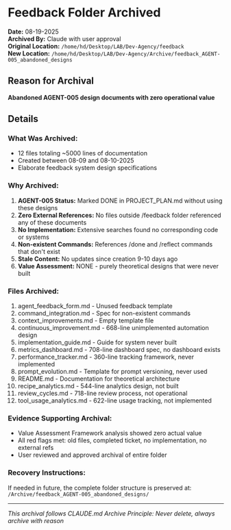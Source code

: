 # Feedback Folder Archived

**Date:** 08-19-2025  
**Archived By:** Claude with user approval  
**Original Location:** `/home/hd/Desktop/LAB/Dev-Agency/feedback`  
**New Location:** `/home/hd/Desktop/LAB/Dev-Agency/Archive/feedback_AGENT-005_abandoned_designs`

## Reason for Archival

**Abandoned AGENT-005 design documents with zero operational value**

## Details

### What Was Archived:
- 12 files totaling ~5000 lines of documentation
- Created between 08-09 and 08-10-2025
- Elaborate feedback system design specifications

### Why Archived:
1. **AGENT-005 Status:** Marked DONE in PROJECT_PLAN.md without using these designs
2. **Zero External References:** No files outside /feedback folder referenced any of these documents
3. **No Implementation:** Extensive searches found no corresponding code or systems
4. **Non-existent Commands:** References /done and /reflect commands that don't exist
5. **Stale Content:** No updates since creation 9-10 days ago
6. **Value Assessment:** NONE - purely theoretical designs that were never built

### Files Archived:
1. agent_feedback_form.md - Unused feedback template
2. command_integration.md - Spec for non-existent commands
3. context_improvements.md - Empty template file
4. continuous_improvement.md - 668-line unimplemented automation design
5. implementation_guide.md - Guide for system never built
6. metrics_dashboard.md - 708-line dashboard spec, no dashboard exists
7. performance_tracker.md - 360-line tracking framework, never implemented
8. prompt_evolution.md - Template for prompt versioning, never used
9. README.md - Documentation for theoretical architecture
10. recipe_analytics.md - 544-line analytics design, not built
11. review_cycles.md - 718-line review process, not operational
12. tool_usage_analytics.md - 622-line usage tracking, not implemented

### Evidence Supporting Archival:
- Value Assessment Framework analysis showed zero actual value
- All red flags met: old files, completed ticket, no implementation, no external refs
- User reviewed and approved archival of entire folder

### Recovery Instructions:
If needed in future, the complete folder structure is preserved at:
`/Archive/feedback_AGENT-005_abandoned_designs/`

---

*This archival follows CLAUDE.md Archive Principle: Never delete, always archive with reason*